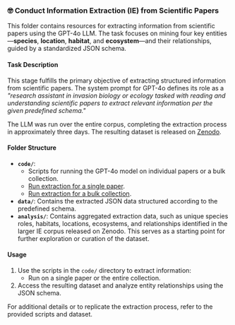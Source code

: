 ### 🤓 Conduct Information Extraction (IE) from Scientific Papers

This folder contains resources for extracting information from scientific papers using the GPT-4o LLM. The task focuses on mining four key entities—**species**, **location**, **habitat**, and **ecosystem**—and their relationships, guided by a standardized JSON schema.

#### Task Description

This stage fulfills the primary objective of extracting structured information from scientific papers. The system prompt for GPT-4o defines its role as a *"research assistant in invasion biology or ecology tasked with reading and understanding scientific papers to extract relevant information per the given predefined schema."*

The LLM was run over the entire corpus, completing the extraction process in approximately three days. The resulting dataset is released on [Zenodo](https://doi.org/10.5281/zenodo.13956882). 

#### Folder Structure

- **`code/`**: 
  - Scripts for running the GPT-4o model on individual papers or a bulk collection.
  - [Run extraction for a single paper](https://github.com/jd-coderepos/invasion-biology-IE/blob/main/LLM-based%20IE/3-extract/code/gpt-extract.py).
  - [Run extraction for a bulk collection](https://anonymous.4open.science/r/invasion-biology-IE-8658/LLM-based%20IE/3-extract/code/gpt-bulk-extract.py).
- **`data/`**: Contains the extracted JSON data structured according to the predefined schema.
- **`analysis/`**: Contains aggregated extraction data, such as unique species roles, habitats, locations, ecosystems, and relationships identified in the larger IE corpus released on Zenodo. This serves as a starting point for further exploration or curation of the dataset.


#### Usage

1. Use the scripts in the `code/` directory to extract information:
   - Run on a single paper or the entire collection.
2. Access the resulting dataset and analyze entity relationships using the JSON schema.

For additional details or to replicate the extraction process, refer to the provided scripts and dataset.

